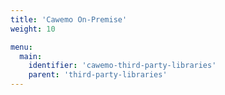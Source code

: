 ```yaml
---
title: 'Cawemo On-Premise'
weight: 10

menu:
  main:
    identifier: 'cawemo-third-party-libraries'
    parent: 'third-party-libraries'
---
```


